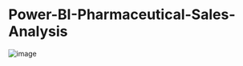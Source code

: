 # Power-BI-Pharmaceutical-Sales-Analysis
![image](https://github.com/user-attachments/assets/177b9b94-9af7-4630-b3c7-aec1b00ca5b8)
